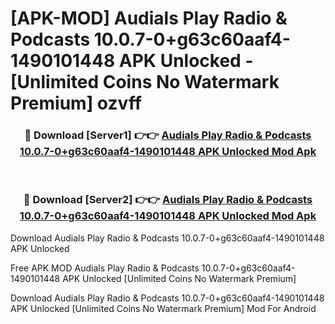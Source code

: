 # [APK-MOD] Audials Play  Radio & Podcasts 10.0.7-0+g63c60aaf4-1490101448 APK Unlocked - [Unlimited Coins No Watermark Premium] ozvff



<div align="center">
<h3>🔴 Download [Server1] 👉👉 <a href="https://momento.my/?title=Audials_Play__Radio_&_Podcasts_10.0.7-0+g63c60aaf4-1490101448_APK_Unlocked">Audials Play  Radio & Podcasts 10.0.7-0+g63c60aaf4-1490101448 APK Unlocked Mod Apk</a></h3><br>

<h3>🔴 Download [Server2] 👉👉 <a href="https://momento.my/?title=Audials_Play__Radio_&_Podcasts_10.0.7-0+g63c60aaf4-1490101448_APK_Unlocked">Audials Play  Radio & Podcasts 10.0.7-0+g63c60aaf4-1490101448 APK Unlocked Mod Apk</a></h3>
</div>



Download Audials Play  Radio & Podcasts 10.0.7-0+g63c60aaf4-1490101448 APK Unlocked 

Free APK MOD Audials Play  Radio & Podcasts 10.0.7-0+g63c60aaf4-1490101448 APK Unlocked [Unlimited Coins No Watermark Premium]

Download Audials Play  Radio & Podcasts 10.0.7-0+g63c60aaf4-1490101448 APK Unlocked [Unlimited Coins No Watermark Premium] Mod For Android
